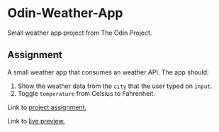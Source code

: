 # Odin-Weather-App

Small weather app project from The Odin Project.

## Assignment

A small weather app that consumes an weather API. The app should:

1. Show the weather data from the `city` that the user typed on `input`.
2. Toggle `temperature` from Celsius to Fahrenheit.

Link to [project assignment.](https://www.theodinproject.com/lessons/node-path-javascript-weather-app)

Link to [live preview.](https://thomaz1593.github.io/odin-library/)
